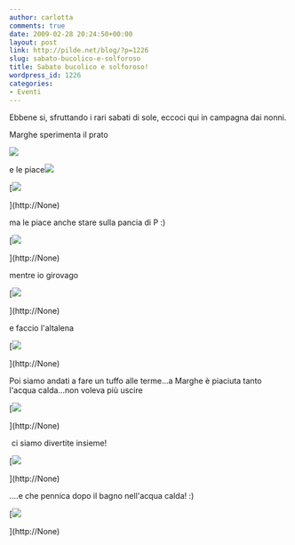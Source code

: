 ```yaml
---
author: carlotta
comments: true
date: 2009-02-28 20:24:50+00:00
layout: post
link: http://pilde.net/blog/?p=1226
slug: sabato-bucolico-e-solforoso
title: Sabato bucolico e solforoso!
wordpress_id: 1226
categories:
- Eventi
---
```


Ebbene si, sfruttando i rari sabati di sole, eccoci qui in campagna dai nonni.

Marghe sperimenta il prato

![]({{baseurl}}/uploads/2009/02/prato1.jpg)




e le piace![](http://None)




[![]({{baseurl}}/uploads/2009/02/prato2.jpg)


](http://None)




ma le piace anche stare sulla pancia di P :)


[![]({{baseurl}}/uploads/2009/02/prato3.jpg)


](http://None)




mentre io girovago

[](http://None)




[![]({{baseurl}}/uploads/2009/03/prato44.jpg)


](http://None)




e faccio l'altalena

[![]({{baseurl}}/uploads/2009/03/altalena.jpg)


](http://None)




Poi siamo andati a fare un tuffo alle terme...a Marghe è piaciuta tanto l'acqua calda...non voleva più uscire

[![]({{baseurl}}/uploads/2009/02/piscina1.jpg)


](http://None)




 ci siamo divertite insieme!

[![]({{baseurl}}/uploads/2009/02/piscina2.jpg)


](http://None)




....e che pennica dopo il bagno nell'acqua calda! :)




[![]({{baseurl}}/uploads/2009/03/pennica.jpg)


](http://None)



